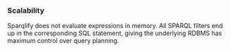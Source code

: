 ### Scalability

Sparqlify does not evaluate expressions in memory. All SPARQL filters end up in the corresponding SQL statement, giving the underlying RDBMS has maximum control over query planning.
